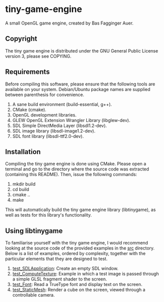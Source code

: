 tiny-game-engine
================

A small OpenGL game engine, created by Bas Fagginger Auer.

Copyright
---------

The tiny game engine is distributed under the GNU General Public License version 3, please see COPYING.

Requirements
------------

Before compiling this software, please ensure that the following tools are available on your system.
Debian/Ubuntu package names are supplied between parenthesis for convenience.
1. A sane build environment (build-essential, g++).
2. CMake (cmake).
3. OpenGL development libraries.
4. GLEW OpenGL Extension Wrangler Library (libglew-dev).
5. SDL Simple DirectMedia Layer (libsdl1.2-dev).
6. SDL image library (libsdl-image1.2-dev).
7. SDL font library (libsdl-ttf2.0-dev).

Installation
------------

Compiling the tiny game engine is done using CMake.
Please open a terminal and go to the directory where the source code was extracted (containing this README).
Then, issue the following commands:
1. mkdir build
2. cd build
3. cmake ..
4. make

This will automatically build the tiny game engine library (libtinygame), as well as tests for this library's functionality.

Using libtinygame
-----------------

To familiarise yourself with the tiny game engine, I would recommend looking at the source code of the provided examples in the [src](/src/) directory.
Below is a list of examples, ordered by complexity, together with the particular elements that they are designed to test.
1. [test_SDLApplication](/src/test_SDLApplication.cpp): Create an empty SDL window.
2. [test_ComputeTexture](/src/test_ComputeTexture.cpp): Example in which a test image is passed through a simple GLSL fragment shader to the screen.
3. [test_Font](/src/test_Font.cpp): Read a TrueType font and display text on the screen.
4. [test_StaticMesh](/src/test_StaticMesh.cpp): Render a cube on the screen, viewed through a controllable camera.

